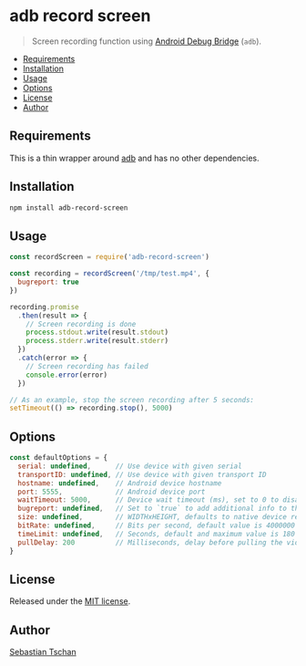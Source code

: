 # adb record screen
> Screen recording function using
> [Android Debug Bridge](https://developer.android.com/studio/command-line/adb)
> (`adb`).

- [Requirements](#requirements)
- [Installation](#installation)
- [Usage](#usage)
- [Options](#options)
- [License](#license)
- [Author](#author)

## Requirements
This is a thin wrapper around
[adb](https://developer.android.com/studio/command-line/adb) and has no other
dependencies.

## Installation
```sh
npm install adb-record-screen
```

## Usage

```js
const recordScreen = require('adb-record-screen')

const recording = recordScreen('/tmp/test.mp4', {
  bugreport: true
})

recording.promise
  .then(result => {
    // Screen recording is done
    process.stdout.write(result.stdout)
    process.stderr.write(result.stderr)
  })
  .catch(error => {
    // Screen recording has failed
    console.error(error)
  })

// As an example, stop the screen recording after 5 seconds:
setTimeout(() => recording.stop(), 5000)
```

## Options

```js
const defaultOptions = {
  serial: undefined,      // Use device with given serial
  transportID: undefined, // Use device with given transport ID
  hostname: undefined,    // Android device hostname
  port: 5555,             // Android device port
  waitTimeout: 5000,      // Device wait timeout (ms), set to 0 to disable wait
  bugreport: undefined,   // Set to `true` to add additional info to the video
  size: undefined,        // WIDTHxHEIGHT, defaults to native device resolution
  bitRate: undefined,     // Bits per second, default value is 4000000 (4Mbps)
  timeLimit: undefined,   // Seconds, default and maximum value is 180 (3 mins)
  pullDelay: 200          // Milliseconds, delay before pulling the video file
}
```

## License
Released under the [MIT license](https://opensource.org/licenses/MIT).

## Author
[Sebastian Tschan](https://blueimp.net/)
